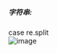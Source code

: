 ##### 字符串:  
case re.split  
![image](https://github.com/user-attachments/assets/6b43f4de-57c9-4842-a029-0a50c1aec4d8)  


